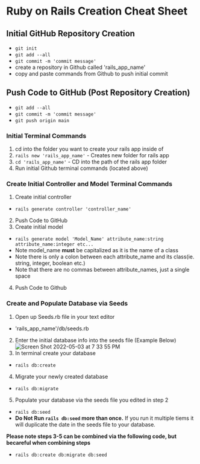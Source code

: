 Ruby on Rails Creation Cheat Sheet
==================================

## Initial GitHub Repository Creation
* ``` git init ```
* ``` git add --all ```
* ``` git commit -m 'commit message' ```
* create a repository in Github called 'rails_app_name'
* copy and paste commands from Github to push initial commit

## Push Code to GitHub (Post Repository Creation)
* ``` git add --all ```
* ``` git commit -m 'commit message' ```
* ``` git push origin main ```

### Initial Terminal Commands
1. cd into the folder you want to create your rails app inside of
2. ``` rails new 'rails_app_name' ``` - Creates new folder for rails app
3. ``` cd 'rails_app_name' ``` - CD into the path of the rails app folder
4. Run initial Github terminal commands (located above)

### Create Initial Controller and Model Terminal Commands
1. Create initial controller 
  * ``` rails generate controller 'controller_name' ```
2. Push Code to GitHub
3. Create initial model
  * ``` rails generate model 'Model_Name' attribute_name:string attribute_name:integer etc... ```
  * Note model_name **must** be capitalized as it is the name of a class
  * Note there is only a colon between each attribute_name and its class(ie. string, integer, boolean etc.)
  * Note that there are no commas between attribute_names, just a single space
4. Push Code to Github

### Create and Populate Database via Seeds
1. Open up Seeds.rb file in your text editor
  * 'rails_app_name'/db/seeds.rb
2. Enter the initial database info into the seeds file (Example Below)
![Screen Shot 2022-05-03 at 7 33 55 PM](https://user-images.githubusercontent.com/104310612/166608633-b737cd92-2fd5-4cf8-a2ca-43df06dd89c1.png)
3. In terminal create your database
  * ``` rails db:create ``` 
4. Migrate your newly created database
  * ``` rails db:migrate ```
5. Populate your database via the seeds file you edited in step 2
  * ``` rails db:seed ```
  * **Do Not Run ``` rails db:seed ``` more than once.** If you run it multiple tiems it will duplicate the date in the seeds file to your database.


**Please note steps 3-5 can be combined via the following code, but becareful when combining steps**
  * ``` rails db:create db:migrate db:seed ```




